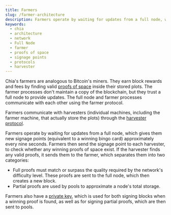 ```yaml
---
title: Farmers
slug: /farmer-architecture
description: Farmers operate by waiting for updates from a full node, which gives them new signage points (equivalent to a winning bingo card) approximately every nine seconds.
keywords:
  - chia
  - architecture
  - network
  - Full Node
  - farmer
  - proofs of space
  - signage points
  - protocols
  - harvester
---
```


Chia's farmers are analogous to Bitcoin's miners. They earn block rewards and fees by finding valid [proofs of space](/proof-of-space) inside their stored plots. The farmer processes don't maintain a copy of the blockchain, but they trust a full node to provide updates. The full node and farmer processes communicate with each other using the farmer protocol.

Farmers communicate with harvesters (individual machines, including the farmer machine, that actually store the plots) through the [harvester protocol](/harvester-protocol).

Farmers operate by waiting for updates from a full node, which gives them new signage points (equivalent to a winning bingo card) approximately every nine seconds. Farmers then send the signage point to each harvester, to check whether any winning proofs of space exist. If the harvester finds any valid proofs, it sends them to the farmer, which separates them into two categories:

- Full proofs must match or surpass the quality required by the network's difficulty level. These proofs are sent to the full node, which then creates a new block.
- Partial proofs are used by pools to approximate a node's total storage.

Farmers also have a [private key](/bls-keys), which is used for both signing blocks when a winning proof is found, as well as for signing partial proofs, which are then sent to pools.
